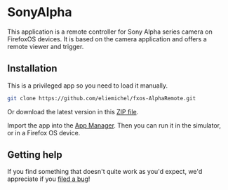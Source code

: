 SonyAlpha
=========

This application is a remote controller for Sony Alpha series camera on FirefoxOS devices.
It is based on the camera application and offers a remote viewer and trigger.

Installation
------------

This is a privileged app so you need to load it manually.

````bash
git clone https://github.com/eliemichel/fxos-AlphaRemote.git
````

Or download the latest version in this [ZIP file](https://github.com/eliemichel/fxos-AlphaRemote/archive/master.zip).

Import the app into the [App Manager](https://developer.mozilla.org/Firefox_OS/Using_the_App_Manager). Then you can run it in the simulator, or in a Firefox OS device.

## Getting help

If you find something that doesn't quite work as you'd expect, we'd appreciate if you [filed a bug](https://github.com/eliemichel/fxos-AlphaRemote/issues)!
